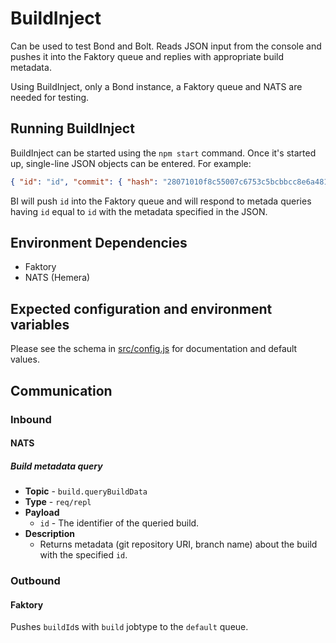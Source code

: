# BuildInject

Can be used to test Bond and Bolt. Reads JSON input from the console and pushes it into the Faktory queue and replies with appropriate build metadata.

Using BuildInject, only a Bond instance, a Faktory queue and NATS are needed for testing.

## Running BuildInject

BuildInject can be started using the `npm start` command. Once it's started up, single-line JSON objects can be entered. For example:

~~~~JSON
{ "id": "id", "commit": { "hash": "28071010f8c55007c6753c5bcbbcc8e6a481edf2" }, "repository": { "uri": "https://github.com/battila7/brocan-example" } }
~~~~

BI will push `id` into the Faktory queue and will respond to metada queries having `id` equal to `id` with the metadata specified in the JSON.

## Environment Dependencies

  * Faktory
  * NATS (Hemera)

## Expected configuration and environment variables

Please see the schema in [src/config.js](src/config.js) for documentation and default values.

## Communication

### Inbound

#### NATS

##### Build metadata query

  * **Topic** - `build.queryBuildData`
  * **Type** - `req/repl`
  * **Payload**
    * `id` - The identifier of the queried build.
  * **Description**
    * Returns metadata (git repository URI, branch name) about the build with the specified `id`.

### Outbound

#### Faktory

Pushes `buildId`s with `build` jobtype to the `default` queue.
